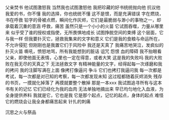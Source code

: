 父亲焚书
他试图激怒我
当然我也试图激怒他
我把珍藏的好书统统抛向他
抗议他
我爱的书，你不懂
我的选择，你也统统不懂
这不是恨，而是充满错误
字在燃烧，书在呼救
铅字的骨被点燃，瞬间化作灰烬，它们是最脆弱与渺小的事物之一，却承载着沉重的意涵
呼救，痛苦
虽然只是一个小小的火苗
它试图吞噬，力量从哪里来
似乎受了谁的授权或指使，无所畏惧地成长
试图挣脱空间的束缚
这个层面，它与我一样
但我要扑灭它，拯救我集来的文字和意义
它们是我的食粮与命运所在，不允许侵犯
但刚刚也是我置它们于风险中
我还是天真了
我痛苦地哭泣，发疯似的扑灭火苗
嘶吼，愤怒地骂，所有我能想到的脏话
诅咒
怨恨
血的障碍
我不抬眼看父亲，即使他面无表情，心里也一定在得意，或者大笑
这是我的失败吗
我的大败
败在我无尽的天真之下
无法拯救文字
有精神能量的文字，经得起每一次琢磨和我的拷问
我的注脚写满在上面
像拷打像逼问
争斗
它们也拷打我逼问我
每一次都是考试，每一次都是对已知的考察，每一次都发现未知
这过程都随着灰烬消失
残存的书页，一摸就化掉落了
再摸就要整个散掉
那是一本xxx
我试图追寻所有与这本书有关的记忆
它们已经化为我的血肉
无法单独地摘出来
早已均匀地化入血液，为全身提供养料
我就是它，它也是我
它是那个起点，记忆的起点，身体的起点
难怪它的燃烧会让我全身都痛苦起来
针扎的刺痛

沉思之火与祭品